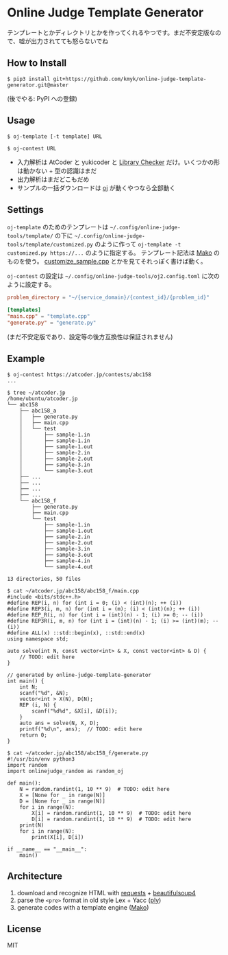 # Online Judge Template Generator

テンプレートとかディレクトリとかを作ってくれるやつです。まだ不安定版なので、嘘が出力されてても怒らないでね


## How to Install

``` console
$ pip3 install git+https://github.com/kmyk/online-judge-template-generator.git@master
```

(後でやる: PyPI への登録)


## Usage

``` console
$ oj-template [-t template] URL
```

``` console
$ oj-contest URL
```

-   入力解析は AtCoder と yukicoder と [Library Checker](https://judge.yosupo.jp/) だけ。いくつかの形は動かない + 型の認識はまだ
-   出力解析はまだどこもだめ
-   サンプルの一括ダウンロードは [oj](https://github.com/kmyk/online-judge-tools) が動くやつなら全部動く


## Settings

`oj-template` のためのテンプレートは `~/.config/online-judge-tools/template/` の下に `~/.config/online-judge-tools/template/customized.py` のように作って `oj-template -t customized.py https://...` のように指定する。
テンプレート記法は [Mako](https://www.makotemplates.org/) のものを使う。
[customize_sample.cpp](https://github.com/kmyk/online-judge-template-generator/blob/master/onlinejudge_template_resources/customize_sample.cpp) とかを見てそれっぽく書けば動く。

`oj-contest` の設定は `~/.config/online-judge-tools/oj2.config.toml` に次のように設定する。

``` toml
problem_directory = "~/{service_domain}/{contest_id}/{problem_id}"

[templates]
"main.cpp" = "template.cpp"
"generate.py" = "generate.py"
```

(まだ不安定版であり、設定等の後方互換性は保証されません)


## Example

``` console
$ oj-contest https://atcoder.jp/contests/abc158
...

$ tree ~/atcoder.jp
/home/ubuntu/atcoder.jp
└── abc158
    ├── abc158_a
    │   ├── generate.py
    │   ├── main.cpp
    │   └── test
    │       ├── sample-1.in
    │       ├── sample-1.in
    │       ├── sample-1.out
    │       ├── sample-2.in
    │       ├── sample-2.out
    │       ├── sample-3.in
    │       └── sample-3.out
    ├── ...
    ├── ...
    ├── ...
    ├── ...
    └── abc158_f
        ├── generate.py
        ├── main.cpp
        └── test
            ├── sample-1.in
            ├── sample-1.out
            ├── sample-2.in
            ├── sample-2.out
            ├── sample-3.in
            ├── sample-3.out
            ├── sample-4.in
            └── sample-4.out

13 directories, 50 files

$ cat ~/atcoder.jp/abc158/abc158_f/main.cpp
#include <bits/stdc++.h>
#define REP(i, n) for (int i = 0; (i) < (int)(n); ++ (i))
#define REP3(i, m, n) for (int i = (m); (i) < (int)(n); ++ (i))
#define REP_R(i, n) for (int i = (int)(n) - 1; (i) >= 0; -- (i))
#define REP3R(i, m, n) for (int i = (int)(n) - 1; (i) >= (int)(m); -- (i))
#define ALL(x) ::std::begin(x), ::std::end(x)
using namespace std;

auto solve(int N, const vector<int> & X, const vector<int> & D) {
    // TODO: edit here
}

// generated by online-judge-template-generator
int main() {
    int N;
    scanf("%d", &N);
    vector<int > X(N), D(N);
    REP (i, N) {
        scanf("%d%d", &X[i], &D[i]);
    }
    auto ans = solve(N, X, D);
    printf("%d\n", ans);  // TODO: edit here
    return 0;
}

$ cat ~/atcoder.jp/abc158/abc158_f/generate.py
#!/usr/bin/env python3
import random
import onlinejudge_random as random_oj

def main():
    N = random.randint(1, 10 ** 9)  # TODO: edit here
    X = [None for _ in range(N)]
    D = [None for _ in range(N)]
    for i in range(N):
        X[i] = random.randint(1, 10 ** 9)  # TODO: edit here
        D[i] = random.randint(1, 10 ** 9)  # TODO: edit here
    print(N)
    for i in range(N):
        print(X[i], D[i])

if __name__ == "__main__":
    main()
```


## Architecture

1.  download and recognize HTML with [requests](https://requests.readthedocs.io/en/master/) + [beautifulsoup4](https://www.crummy.com/software/BeautifulSoup/)
1.  parse the `<pre>` format in old style Lex + Yacc ([ply](http://www.dabeaz.com/ply/))
1.  generate codes with a template engine ([Mako](https://www.makotemplates.org/))


## License

MIT
